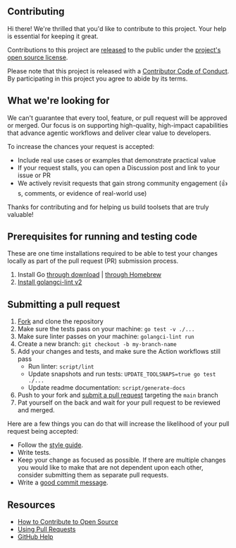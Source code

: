 ## Contributing

[fork]: https://gitee.com/masx200/github-mcp-server/fork
[pr]: https://gitee.com/masx200/github-mcp-server/compare
[style]: https://gitee.com/masx200/github-mcp-server/blob/main/.golangci.yml

Hi there! We're thrilled that you'd like to contribute to this project. Your
help is essential for keeping it great.

Contributions to this project are
[released](https://help.github.com/articles/github-terms-of-service/#6-contributions-under-repository-license)
to the public under the [project's open source license](LICENSE).

Please note that this project is released with a
[Contributor Code of Conduct](CODE_OF_CONDUCT.md). By participating in this
project you agree to abide by its terms.

## What we're looking for

We can't guarantee that every tool, feature, or pull request will be approved or
merged. Our focus is on supporting high-quality, high-impact capabilities that
advance agentic workflows and deliver clear value to developers.

To increase the chances your request is accepted:

- Include real use cases or examples that demonstrate practical value
- If your request stalls, you can open a Discussion post and link to your issue
  or PR
- We actively revisit requests that gain strong community engagement (👍s,
  comments, or evidence of real-world use)

Thanks for contributing and for helping us build toolsets that are truly
valuable!

## Prerequisites for running and testing code

These are one time installations required to be able to test your changes
locally as part of the pull request (PR) submission process.

1. Install Go [through download](https://go.dev/doc/install) |
   [through Homebrew](https://formulae.brew.sh/formula/go)
2. [Install golangci-lint v2](https://golangci-lint.run/welcome/install/#local-installation)

## Submitting a pull request

1. [Fork][fork] and clone the repository
2. Make sure the tests pass on your machine: `go test -v ./...`
3. Make sure linter passes on your machine: `golangci-lint run`
4. Create a new branch: `git checkout -b my-branch-name`
5. Add your changes and tests, and make sure the Action workflows still pass
   - Run linter: `script/lint`
   - Update snapshots and run tests: `UPDATE_TOOLSNAPS=true go test ./...`
   - Update readme documentation: `script/generate-docs`
6. Push to your fork and [submit a pull request][pr] targeting the `main` branch
7. Pat yourself on the back and wait for your pull request to be reviewed and
   merged.

Here are a few things you can do that will increase the likelihood of your pull
request being accepted:

- Follow the [style guide][style].
- Write tests.
- Keep your change as focused as possible. If there are multiple changes you
  would like to make that are not dependent upon each other, consider submitting
  them as separate pull requests.
- Write a
  [good commit message](http://tbaggery.com/2008/04/19/a-note-about-git-commit-messages.html).

## Resources

- [How to Contribute to Open Source](https://opensource.guide/how-to-contribute/)
- [Using Pull Requests](https://help.github.com/articles/about-pull-requests/)
- [GitHub Help](https://help.github.com)
